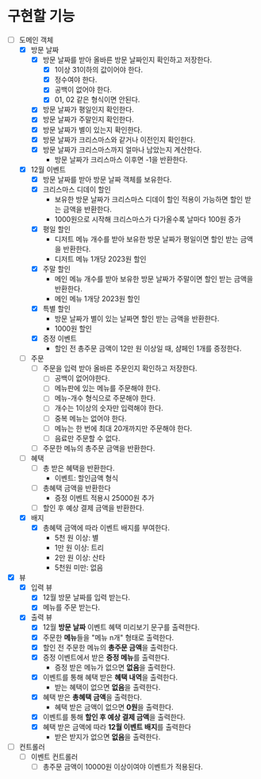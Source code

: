 # 구현할 기능
- [ ] 도메인 객체
  - [x] 방문 날짜
    - [x] 방문 날짜를 받아 올바른 방문 날짜인지 확인하고 저장한다.
      - [x] 1이상 31이하의 값이어야 한다.
      - [x] 정수여야 한다.
      - [x] 공백이 없어야 한다.
      - [x] 01, 02 같은 형식이면 안된다.
    - [x] 방문 날짜가 평일인지 확인한다.
    - [x] 방문 날짜가 주말인지 확인한다.
    - [x] 방문 날짜가 별이 있는지 확인한다.
    - [x] 방문 날짜가 크리스마스와 같거나 이전인지 확인한다.
    - [x] 방문 날짜가 크리스마스까지 얼마나 남았는지 계산한다. 
      - 방문 날짜가 크리스마스 이후면 -1을 반환한다.
  - [x] 12월 이벤트
    - [x] 방문 날짜를 받아 방문 날짜 객체를 보유한다.
    - [x] 크리스마스 디데이 할인
      - 보유한 방문 날짜가 크리스마스 디데이 할인 적용이 가능하면 할인 받는 금액을 반환한다.
      - 1000원으로 시작해 크리스마스가 다가올수록 날마다 100원 증가
    - [x] 평일 할인
      - 디저트 메뉴 개수를 받아 보유한 방문 날짜가 평일이면 할인 받는 금액을 반환한다. 
      - 디저트 메뉴 1개당 2023원 할인
    - [x] 주말 할인
      - 메인 메뉴 개수를 받아 보유한 방문 날짜가 주말이면 할인 받는 금액을 반환한다.
      - 메인 메뉴 1개당 2023원 할인
    - [x] 특별 할인
      - 방문 날짜가 별이 있는 날짜면 할인 받는 금액을 반환한다.
      - 1000원 할인
    - [x] 증정 이벤트
      - 할인 전 총주문 금액이 12만 원 이상일 때, 샴페인 1개를 증정한다.
  - [ ] 주문
    - [ ] 주문을 입력 받아 올바른 주문인지 확인하고 저장한다.
      - [ ] 공백이 없어야한다.
      - [ ] 메뉴판에 있는 메뉴를 주문해야 한다.
      - [ ] 메뉴-개수 형식으로 주문해야 한다.
      - [ ] 개수는 1이상의 숫자만 입력해야 한다.
      - [ ] 중복 메뉴는 없어야 한다.
      - [ ] 메뉴는 한 번에 최대 20개까지만 주문해야 한다.
      - [ ] 음료만 주문할 수 없다.
    - [ ] 주문한 메뉴의 총주문 금액을 반환한다.
  - [ ] 혜택
    - [ ] 총 받은 혜택을 반환한다.
      - 이벤트: 할인금액 형식
    - [ ] 총혜택 금액을 반환한다
      - 증정 이벤트 적용시 25000원 추가
    - [ ] 할인 후 예상 결제 금액을 반환한다.
  - [x] 배지
    - [x] 총혜택 금액에 따라 이벤트 배지를 부여한다.
      - 5천 원 이상: 별
      - 1만 원 이상: 트리
      - 2만 원 이상: 산타
      - 5천원 미만: 없음
- [x] 뷰
  - [x] 입력 뷰
    - [x] 12월 방문 날짜를 입력 받는다.
    - [x] 메뉴를 주문 받는다.
  - [x] 출력 뷰
    - [x] 12월 **방문 날짜** 이벤트 혜택 미리보기 문구를 출력한다.
    - [x] 주문한 **메뉴**들을 "메뉴 n개" 형태로 출력한다.
    - [x] 할인 전 주문한 메뉴의 **총주문 금액**을 출력한다.
    - [x] 증정 이벤트에서 받은 **증정 메뉴**를 출력한다.
      - 증정 받은 메뉴가 없으면 **없음**을 출력한다.
    - [x] 이벤트를 통해 혜택 받은 **혜택 내역**을 출력한다.
      - 받는 혜택이 없으면 **없음**을 출력한다.
    - [x] 혜택 받은 **총혜택 금액**을 출력한다.
      - 혜택 받은 금액이 없으면 **0원**을 출력한다.
    - [x] 이벤트를 통해 **할인 후 예상 결제 금액**을 출력한다.
    - [x] 혜택 받은 금액에 따라 **12월 이벤트 배지**를 출력한다
      - 받은 받지가 없으면 **없음**을 출력한다.
- [ ] 컨트롤러
  - [ ] 이벤트 컨트롤러
    - [ ] 총주문 금액이 10000원 이상이여야 이벤트가 적용된다.
